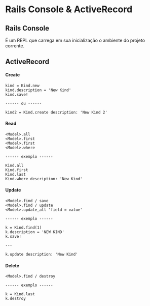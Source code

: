 # Rails Console & ActiveRecord

## Rails Console

É um REPL que carrega em sua inicialização o ambiente do projeto corrente.

## ActiveRecord

#### Create

```
kind = Kind.new
kind.description = 'New Kind'
kind.save!

------ ou ------

kind2 = Kind.create description: 'New Kind 2'
```

#### Read

```
<Model>.all
<Model>.first
<Model>.first
<Model>.where

------ exemplo ------

Kind.all
Kind.first
Kind.last
Kind.where description: 'New Kind'
```

#### Update

```
<Model>.find / save
<Model>.find / update
<Model>.update_all 'field = value'

------ exemplo ------

k = Kind.find(1)
k.description = 'NEW KIND'
k.save!

---

k.update description: 'New Kind'
```

#### Delete

```
<Model>.find / destroy

------ exemplo ------

k = Kind.last
k.destroy
```

